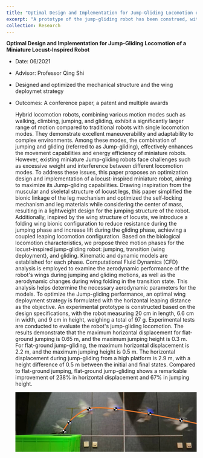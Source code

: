 ```yaml
---
title: "Optimal Design and Implementation for Jump-Gliding Locomotion of a Miniature Locust-Inspired Robot"
excerpt: "A prototype of the jump-gliding robot has been construed, with the size of 20 cm in length, 6.6 cm in width, and 9 cm in height, weighing a total of 97 g.The robot can achieve jump-gliding locomotion from a high platform to the ground with a height difference of 0.5 m, the horizontal displacement between the initial and final states is 2.9 m (14.5 BL).<br/><img src='/images/jump-gliding.png' style='display: block; margin: 0 auto;'/>"
collection: Research
---
```


**Optimal Design and Implementation for Jump-Gliding Locomotion of a Miniature Locust-Inspired Robot** 
* Date: 06/2021
* Advisor: Professor Qing Shi
* Designed and optimized the mechanical structure and the wing deploymet strategy
* Outcomes: A conference paper, a patent and multiple awards
  
  Hybrid locomotion robots, combining various motion modes such as walking, climbing, jumping, and gliding, exhibit a significantly larger range of motion compared to traditional robots with single locomotion modes. They demonstrate excellent maneuverability and adaptability to complex environments. Among these modes, the combination of jumping and gliding (referred to as Jump-gliding), effectively enhances the movement capabilities and energy efficiency of miniature robots. However, existing miniature Jump-gliding robots face challenges such as excessive weight and interference between different locomotion modes. To address these issues, this paper proposes an optimization design and implementation of a locust-inspired miniature robot, aiming to maximize its Jump-gliding capabilities.
  Drawing inspiration from the muscular and skeletal structure of locust legs, this paper simplified the bionic linkage of the leg mechanism and optimized the self-locking mechanism and leg materials while considering the center of mass, resulting in a lightweight design for the jumping structure of the robot. Additionally, inspired by the wing structure of locusts, we introduce a folding wing bionic configuration to reduce resistance during the jumping phase and increase lift during the gliding phase, achieving a coupled leaping locomotion configuration.
  Based on the biological locomotion characteristics, we propose three motion phases for the locust-inspired jump-gliding robot: jumping, transition (wing deployment), and gliding. Kinematic and dynamic models are established for each phase. Computational Fluid Dynamics (CFD) analysis is employed to examine the aerodynamic performance of the robot's wings during jumping and gliding motions, as well as the aerodynamic changes during wing folding in the transition state. This analysis helps determine the necessary aerodynamic parameters for the models. To optimize the Jump-gliding performance, an optimal wing deployment strategy is formulated with the horizontal leaping distance as the objective.
  An experimental prototype is constructed based on the design specifications, with the robot measuring 20 cm in length, 6.6 cm in width, and 9 cm in height, weighing a total of 97 g. Experimental tests are conducted to evaluate the robot's jump-gliding locomotion. The results demonstrate that the maximum horizontal displacement for flat-ground jumping is 0.65 m, and the maximum jumping height is 0.3 m. For flat-ground jump-gliding, the maximum horizontal displacement is 2.2 m, and the maximum jumping height is 0.5 m. The horizontal displacement during jump-gliding from a high platform is 2.9 m, with a height difference of 0.5 m between the initial and final states. Compared to flat-ground jumping, flat-ground jump-gliding shows a remarkable improvement of 238% in horizontal displacement and 67% in jumping height.
  <div align=center><img src='/images/jump-gliding.png'></div>
